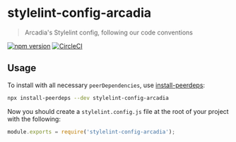 # stylelint-config-arcadia

> Arcadia's Stylelint config, following our code conventions

[![npm version](https://img.shields.io/npm/v/stylelint-config-arcadia.svg)](https://www.npmjs.com/package/stylelint-config-arcadia)
[![CircleCI](https://circleci.com/gh/salesmessage/javascript.svg?style=shield)](https://circleci.com/gh/salesmessage/javascript)

## Usage

To install with all necessary `peerDependencies`, use [install-peerdeps](https://github.com/nathanhleung/install-peerdeps#usage):

```sh
npx install-peerdeps --dev stylelint-config-arcadia
```

Now you should create a `stylelint.config.js` file at the root of your project with the following:

```js
module.exports = require('stylelint-config-arcadia');
```
